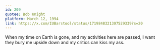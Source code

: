 ```yaml
---
id: 209
quotee: Bob Knight
platform: March 12, 1994
link: https://x.com/IUBarstool/status/1719848321307529339?s=20
---
```

When my time on Earth is gone, and my activities here are passed, I want they bury me upside down and my critics can kiss my ass.